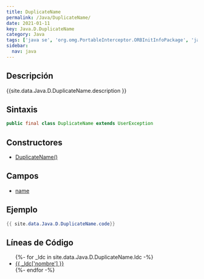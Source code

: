 ```yaml
---
title: DuplicateName
permalink: /Java/DuplicateName/
date: 2021-01-11
key: Java.D.DuplicateName
category: Java
tags: ['java se', 'org.omg.PortableInterceptor.ORBInitInfoPackage', 'java.corba', 'clase java', 'Java 1.0']
sidebar: 
  nav: java
---
```


## Descripción
{{site.data.Java.D.DuplicateName.description }}

## Sintaxis
~~~java
public final class DuplicateName extends UserException
~~~

## Constructores
* [DuplicateName()](/Java/DuplicateName/DuplicateName/)

## Campos
* [name](/Java/DuplicateName/name)

## Ejemplo
~~~java
{{ site.data.Java.D.DuplicateName.code}}
~~~

## Líneas de Código
<ul>
{%- for _ldc in site.data.Java.D.DuplicateName.ldc -%}
   <li>
       <a href="{{_ldc['url'] }}">{{ _ldc['nombre'] }}</a>
   </li>
{%- endfor -%}
</ul>
